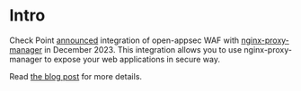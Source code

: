 # Intro

Check Point [announced](https://www.openappsec.io/post/announcing-open-appsec-waf-integration-with-nginx-proxy-manager) integration of open-appsec WAF with [nginx-proxy-manager](https://nginxproxymanager.com/) in December 2023. This integration allows you to use nginx-proxy-manager to expose your web applications in secure way.

Read [the blog post](https://www.openappsec.io/post/announcing-open-appsec-waf-integration-with-nginx-proxy-manager) for more details.